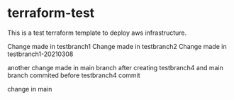 # terraform-test
This is a test terraform template to deploy aws infrastructure.

Change made in testbranch1
Change made in testbranch2
Change made in testbranch1-20210308

another change made in main branch after creating testbranch4 and main branch commited before testbranch4 commit


change in main
